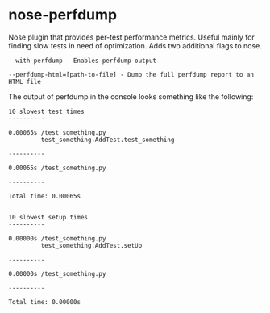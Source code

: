nose-perfdump
=============

Nose plugin that provides per-test performance metrics. Useful mainly for
finding slow tests in need of optimization. Adds two additional flags to
nose.

    --with-perfdump - Enables perfdump output

    --perfdump-html=[path-to-file] - Dump the full perfdump report to an HTML file

The output of perfdump in the console looks something like the following:

    10 slowest test times
    ----------
    
    0.00065s /test_something.py
             test_something.AddTest.test_something
    
    ----------
    
    0.00065s /test_something.py
    
    ----------
    
    Total time: 0.00065s
    
    
    10 slowest setup times
    ----------
    
    0.00000s /test_something.py
             test_something.AddTest.setUp
    
    ----------
    
    0.00000s /test_something.py
    
    ----------
    
    Total time: 0.00000s